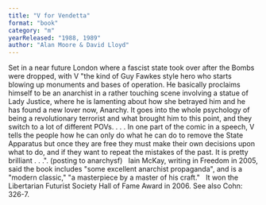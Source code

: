 ```yaml
---
title: "V for Vendetta"
format: "book"
category: "m"
yearReleased: "1988, 1989"
author: "Alan Moore & David Lloyd"
---
```

Set in a near future London where a fascist state took over after the Bombs were dropped, with V  "the kind of Guy Fawkes style hero who starts blowing up monuments and bases of operation. He basically proclaims himself to be an anarchist in a rather touching scene involving a statue of Lady Justice, where he is lamenting about how she betrayed him and he has found a new lover now, Anarchy. It goes into the whole psychology of being a revolutionary terrorist and what brought him to this point, and they switch to a lot of different POVs. . . . In one part of the comic in a speech, V tells the people how he can only do what he can do to remove the State Apparatus but once they are free they must make their own decisions upon what to do, and if they want to repeat the mistakes of the past. It is pretty brilliant . . .". (posting to anarchysf)
 
Iain McKay, writing in   Freedom in 2005, said the book includes "some excellent anarchist  propaganda", and is a "modern classic," "a masterpiece by a master of his  craft."
 
It won the Libertarian Futurist Society  Hall of Fame Award in 2006. See also Cohn: 326-7.
 